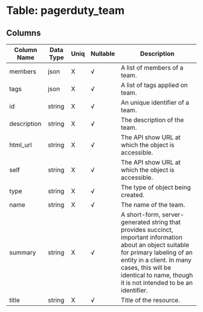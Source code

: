 # Table: pagerduty_team

## Columns 

|  Column Name   |  Data Type  | Uniq | Nullable | Description | 
|  ----  | ----  | ----  | ----  | ---- | 
| members | json | X | √ | A list of members of a team. | 
| tags | json | X | √ | A list of tags applied on team. | 
| id | string | X | √ | An unique identifier of a team. | 
| description | string | X | √ | The description of the team. | 
| html_url | string | X | √ | The API show URL at which the object is accessible. | 
| self | string | X | √ | The API show URL at which the object is accessible. | 
| type | string | X | √ | The type of object being created. | 
| name | string | X | √ | The name of the team. | 
| summary | string | X | √ | A short-form, server-generated string that provides succinct, important information about an object suitable for primary labeling of an entity in a client. In many cases, this will be identical to name, though it is not intended to be an identifier. | 
| title | string | X | √ | Title of the resource. | 


